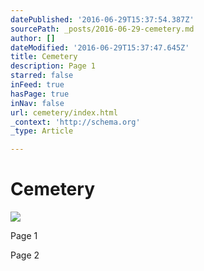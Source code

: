 ```yaml
---
datePublished: '2016-06-29T15:37:54.387Z'
sourcePath: _posts/2016-06-29-cemetery.md
author: []
dateModified: '2016-06-29T15:37:47.645Z'
title: Cemetery
description: Page 1
starred: false
inFeed: true
hasPage: true
inNav: false
url: cemetery/index.html
_context: 'http://schema.org'
_type: Article

---
```

# Cemetery
![](https://the-grid-user-content.s3-us-west-2.amazonaws.com/d2c6b4fe-8f2f-40a2-a324-340e93b66610.png)

Page 1

Page 2